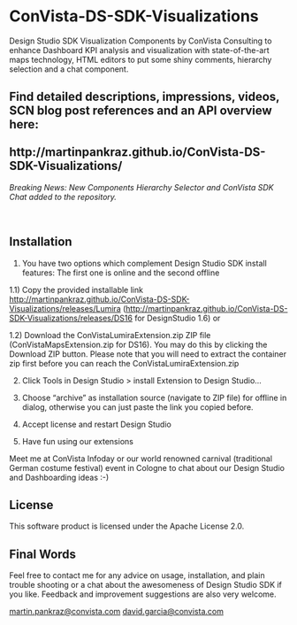 ConVista-DS-SDK-Visualizations
==============================
Design Studio SDK Visualization Components by ConVista Consulting to enhance Dashboard KPI analysis and visualization with state-of-the-art maps technology, HTML editors to put some shiny comments, hierarchy selection and a chat component.

<h2>Find detailed descriptions, impressions, videos, SCN blog post references and an API overview here:
<br><br>
http://martinpankraz.github.io/ConVista-DS-SDK-Visualizations/ </h2>

<i>Breaking News: New Components Hierarchy Selector and ConVista SDK Chat added to the repository.</i>

<br>

Installation
------------
1)	You have two options which complement Design Studio SDK install features: The first one is online and the second offline

1.1) Copy the provided installable link http://martinpankraz.github.io/ConVista-DS-SDK-Visualizations/releases/Lumira (http://martinpankraz.github.io/ConVista-DS-SDK-Visualizations/releases/DS16 for DesignStudio 1.6) or

1.2) Download the ConVistaLumiraExtension.zip ZIP file (ConVistaMapsExtension.zip for DS16). You may do this by clicking the Download ZIP button. Please note that you will need to extract the container zip first before you can reach the ConVistaLumiraExtension.zip

2)	Click Tools in Design Studio > install Extension to Design Studio…

3)	Choose “archive” as installation source (navigate to ZIP file) for offline in dialog, otherwise you can just paste the link you copied before.

4)	Accept license and restart Design Studio

5)	Have fun using our extensions

Meet me at ConVista Infoday or our world renowned carnival (traditional German costume festival) event in Cologne to chat about our Design Studio and Dashboarding ideas :-)


License
-------
This software product is licensed under the Apache License 2.0.


Final Words
-----------
Feel free to contact me for any advice on usage, installation, and plain trouble shooting or a chat about the awesomeness of Design Studio SDK if you like. Feedback and improvement suggestions are also very welcome.

martin.pankraz@convista.com
david.garcia@convista.com
